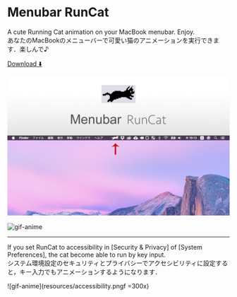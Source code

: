 # Menubar RunCat
A cute Running Cat animation on your MacBook menubar. Enjoy.  
あなたのMacBookのメニューバーで可愛い猫のアニメーションを実行できます．楽しんで♪

[Download ⬇️](https://www.dropbox.com/sh/mhu4xayr56l9hq4/AAAL8LO1pG9rVpC3pQ1bMazOa?dl=0)

![top](resources/runcat_top.jpg)

![gif-anime](resources/runcat.gi)

***
If you set RunCat to accessibility in [Security & Privacy] of [System Preferences], the cat become able to run by key input.  
システム環境設定のセキュリティとプライバシーでアクセシビリティに設定すると，キー入力でもアニメーションするようになります．

![gif-anime](resources/accessibility.pngf =300x)
